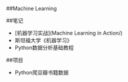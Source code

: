 ##Machine Learning

##笔记
- [机器学习实战](Machine Learning in Action/)
- 斯坦福大学《机器学习》
- Python数据分析基础教程


##项目
- Python爬豆瓣书籍数据

